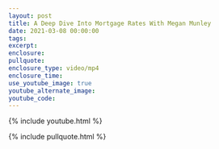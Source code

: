 ```yaml
---
layout: post
title: A Deep Dive Into Mortgage Rates With Megan Munley
date: 2021-03-08 00:00:00
tags:
excerpt:
enclosure:
pullquote:
enclosure_type: video/mp4
enclosure_time:
use_youtube_image: true
youtube_alternate_image:
youtube_code:
---
```

{% include youtube.html %}

{% include pullquote.html %}
